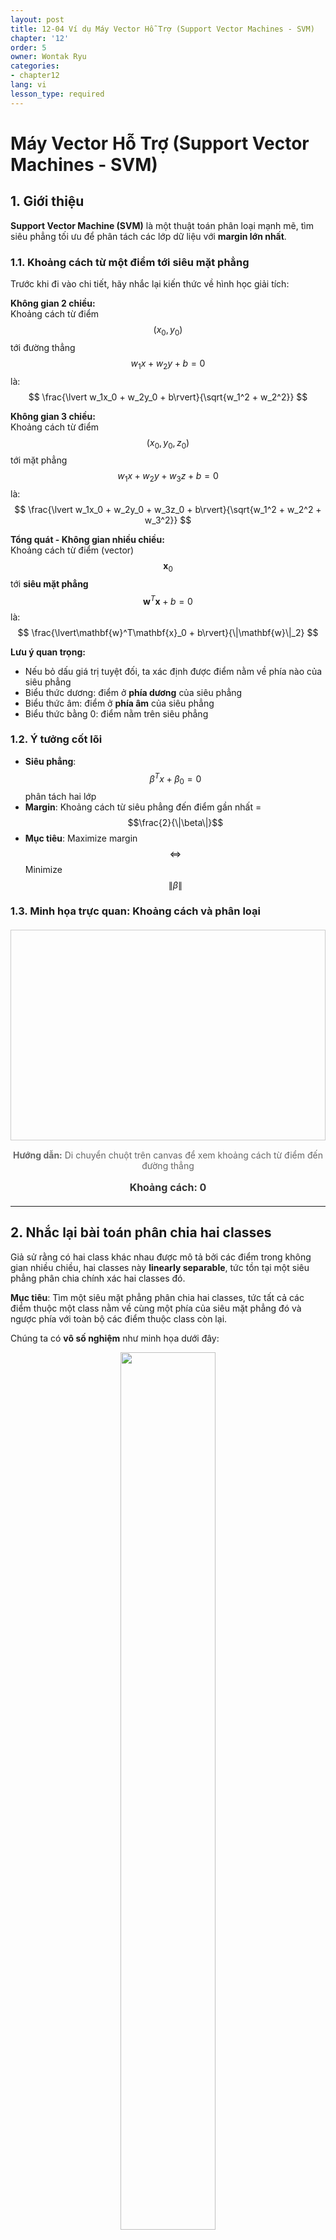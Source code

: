 ```yaml
---
layout: post
title: 12-04 Ví dụ Máy Vector Hỗ Trợ (Support Vector Machines - SVM)
chapter: '12'
order: 5
owner: Wontak Ryu
categories:
- chapter12
lang: vi
lesson_type: required
---
```


<script type="text/x-mathjax-config">
MathJax.Hub.Config({
    displayAlign: "center"
});
</script>

# Máy Vector Hỗ Trợ (Support Vector Machines - SVM)

## 1. Giới thiệu

**Support Vector Machine (SVM)** là một thuật toán phân loại mạnh mẽ, tìm siêu phẳng tối ưu để phân tách các lớp dữ liệu với **margin lớn nhất**.

### 1.1. Khoảng cách từ một điểm tới siêu mặt phẳng

Trước khi đi vào chi tiết, hãy nhắc lại kiến thức về hình học giải tích:

**Không gian 2 chiều:**  
Khoảng cách từ điểm $$(x_0, y_0)$$ tới đường thẳng $$w_1x + w_2y + b = 0$$ là:
$$
\frac{\lvert w_1x_0 + w_2y_0 + b\rvert}{\sqrt{w_1^2 + w_2^2}}
$$

**Không gian 3 chiều:**  
Khoảng cách từ điểm $$(x_0, y_0, z_0)$$ tới mặt phẳng $$w_1x + w_2y + w_3z + b = 0$$ là:
$$
\frac{\lvert w_1x_0 + w_2y_0 + w_3z_0 + b\rvert}{\sqrt{w_1^2 + w_2^2 + w_3^2}}
$$

**Tổng quát - Không gian nhiều chiều:**  
Khoảng cách từ điểm (vector) $$\mathbf{x}_0$$ tới **siêu mặt phẳng** $$\mathbf{w}^T\mathbf{x} + b = 0$$ là:
$$
\frac{\lvert\mathbf{w}^T\mathbf{x}_0 + b\rvert}{\|\mathbf{w}\|_2}
$$

**Lưu ý quan trọng:**  
- Nếu bỏ dấu giá trị tuyệt đối, ta xác định được điểm nằm về phía nào của siêu phẳng
- Biểu thức dương: điểm ở **phía dương** của siêu phẳng
- Biểu thức âm: điểm ở **phía âm** của siêu phẳng
- Biểu thức bằng 0: điểm nằm trên siêu phẳng

### 1.2. Ý tưởng cốt lõi

- **Siêu phẳng**: $$\beta^T x + \beta_0 = 0$$ phân tách hai lớp
- **Margin**: Khoảng cách từ siêu phẳng đến điểm gần nhất = $$\frac{2}{\|\beta\|}$$
- **Mục tiêu**: Maximize margin $$\Leftrightarrow$$ Minimize $$\|\beta\|$$

### 1.3. Minh họa trực quan: Khoảng cách và phân loại

<div id="distance-demo" style="margin: 20px 0;">
    <canvas id="distanceCanvas" width="600" height="400" style="border: 1px solid #ccc; display: block; margin: 0 auto;"></canvas>
    <div style="text-align: center; margin-top: 15px;">
        <p style="font-size: 14px; color: #666;">
            <strong>Hướng dẫn:</strong> Di chuyển chuột trên canvas để xem khoảng cách từ điểm đến đường thẳng
        </p>
        <p id="distanceInfo" style="font-size: 16px; font-weight: bold; color: #333;">
            Khoảng cách: 0
        </p>
    </div>
</div>

<script>
(function() {
    const canvas = document.getElementById('distanceCanvas');
    if (!canvas) return;
    
    const ctx = canvas.getContext('2d');
    const width = canvas.width;
    const height = canvas.height;
    
    // Tham số đường thẳng: w1*x + w2*y + b = 0
    // Chọn đường thẳng đi qua giữa canvas với góc nghiêng
    const w1 = 1;
    const w2 = 0.5;
    const b = -200;
    const norm = Math.sqrt(w1*w1 + w2*w2);
    
    let mouseX = width / 2;
    let mouseY = height / 2;
    
    function draw() {
        // Clear canvas
        ctx.clearRect(0, 0, width, height);
        
        // Vẽ lưới nền
        ctx.strokeStyle = '#f0f0f0';
        ctx.lineWidth = 1;
        for (let x = 0; x < width; x += 50) {
            ctx.beginPath();
            ctx.moveTo(x, 0);
            ctx.lineTo(x, height);
            ctx.stroke();
        }
        for (let y = 0; y < height; y += 50) {
            ctx.beginPath();
            ctx.moveTo(0, y);
            ctx.lineTo(width, y);
            ctx.stroke();
        }
        
        // Vẽ đường thẳng w1*x + w2*y + b = 0
        ctx.strokeStyle = '#2c3e50';
        ctx.lineWidth = 3;
        ctx.beginPath();
        
        // Tính y cho x = 0 và x = width
        const y0 = -(w1 * 0 + b) / w2;
        const y1 = -(w1 * width + b) / w2;
        
        ctx.moveTo(0, y0);
        ctx.lineTo(width, y1);
        ctx.stroke();
        
        // Vẽ label cho đường thẳng
        ctx.fillStyle = '#2c3e50';
        ctx.font = '14px Arial';
        ctx.fillText('w₁x + w₂y + b = 0', width - 150, y1 + 20);
        
        // Tính khoảng cách từ điểm chuột đến đường thẳng
        const distance = Math.abs(w1 * mouseX + w2 * mouseY + b) / norm;
        const signedDist = (w1 * mouseX + w2 * mouseY + b) / norm;
        
        // Tìm điểm chiếu vuông góc
        const t = -(w1 * mouseX + w2 * mouseY + b) / (w1*w1 + w2*w2);
        const projX = mouseX + t * w1;
        const projY = mouseY + t * w2;
        
        // Vẽ đường vuông góc
        ctx.strokeStyle = '#e74c3c';
        ctx.lineWidth = 2;
        ctx.setLineDash([5, 5]);
        ctx.beginPath();
        ctx.moveTo(mouseX, mouseY);
        ctx.lineTo(projX, projY);
        ctx.stroke();
        ctx.setLineDash([]);
        
        // Vẽ điểm chuột
        ctx.fillStyle = signedDist > 0 ? '#3498db' : '#e74c3c';
        ctx.beginPath();
        ctx.arc(mouseX, mouseY, 8, 0, 2 * Math.PI);
        ctx.fill();
        
        // Vẽ điểm chiếu
        ctx.fillStyle = '#95a5a6';
        ctx.beginPath();
        ctx.arc(projX, projY, 5, 0, 2 * Math.PI);
        ctx.fill();
        
        // Hiển thị khoảng cách
        const distInfo = document.getElementById('distanceInfo');
        if (distInfo) {
            const side = signedDist > 0 ? '(Phía dương)' : '(Phía âm)';
            distInfo.innerHTML = `Khoảng cách: <span style="color: ${signedDist > 0 ? '#3498db' : '#e74c3c'}">${distance.toFixed(2)}</span> ${side}`;
        }
        
        // Vẽ text thông tin
        ctx.fillStyle = '#34495e';
        ctx.font = '12px Arial';
        ctx.fillText(`Điểm: (${mouseX.toFixed(0)}, ${mouseY.toFixed(0)})`, mouseX + 15, mouseY - 15);
    }
    
    // Event listeners
    canvas.addEventListener('mousemove', function(e) {
        const rect = canvas.getBoundingClientRect();
        mouseX = e.clientX - rect.left;
        mouseY = e.clientY - rect.top;
        draw();
    });
    
    // Initial draw
    draw();
})();
</script>

---

## 2. Nhắc lại bài toán phân chia hai classes

Giả sử rằng có hai class khác nhau được mô tả bởi các điểm trong không gian nhiều chiều, hai classes này **linearly separable**, tức tồn tại một siêu phẳng phân chia chính xác hai classes đó. 

**Mục tiêu**: Tìm một siêu mặt phẳng phân chia hai classes, tức tất cả các điểm thuộc một class nằm về cùng một phía của siêu mặt phẳng đó và ngược phía với toàn bộ các điểm thuộc class còn lại.

Chúng ta có **vô số nghiệm** như minh họa dưới đây:

<figure class="image" style="align: center;">
<p align="center">
 <img src="https://machinelearningcoban.com/assets/19_svm/svm1.png" alt="" width="60%" height="60%">
 <figcaption style="text-align: center;">$$ \text{[Hình 2] Các mặt phân cách khả dĩ cho hai classes linearly separable}$$ </figcaption>
</p>
</figure>

**Câu hỏi đặt ra**: Trong vô số các mặt phân chia đó, **đâu là mặt phân chia tốt nhất** theo một tiêu chuẩn nào đó? 

Trong hình minh họa phía trên, có hai đường thẳng khá lệch về phía class hình tròn đỏ, trong khi đường thẳng còn lại gần như nằm ở giữa hai classes. Ta cần một tiêu chuẩn khách quan để chọn ra đường phân chia tối ưu.

### Tiêu chuẩn: Maximum Margin

Trong vô số các mặt phân cách khả dĩ, chúng ta cần một tiêu chuẩn để chọn ra mặt phân cách **tốt nhất**.

<figure class="image" style="align: center;">
<p align="center">
 <img src="https://machinelearningcoban.com/assets/19_svm/svm2.png" alt="" width="70%" height="70%">
 <figcaption style="text-align: center;">$$ \text{[Hình 3] So sánh các mặt phân cách với margin khác nhau}$$ </figcaption>
</p>
</figure>

**Định nghĩa Margin**: Khoảng cách từ điểm gần nhất của mỗi class đến mặt phân cách được gọi là **margin** (lề).

**Tiêu chuẩn tối ưu**: Mặt phân cách tốt nhất thỏa mãn hai điều kiện:
1. **Đối xứng**: Margin từ mặt phân cách đến mỗi class phải **bằng nhau**
2. **Tối đa**: Margin đó phải là **lớn nhất** có thể

**Ý nghĩa**: 
- Margin lớn → sự phân chia giữa hai classes **rạch ròi** hơn
- Tăng khả năng tổng quát hóa (generalization) cho dữ liệu mới
- Giảm độ nhạy cảm với nhiễu (noise) trong dữ liệu

**Kết luận**: Bài toán SVM chính là bài toán tìm mặt phân cách có **margin lớn nhất**. Đây là lý do SVM còn được gọi là **Maximum Margin Classifier**.

---

## 3. Xây dựng bài toán tối ưu cho SVM

### 3.1. Thiết lập bài toán

**Giả sử**: Các cặp dữ liệu của training set là $$(x_1, y_1), (x_2, y_2), \ldots, (x_N, y_N)$$ với:
- Vector $$x_i \in \mathbb{R}^d$$: đầu vào của một điểm dữ liệu
- $$y_i \in \{-1, +1\}$$: nhãn của điểm dữ liệu đó
- $$d$$: số chiều của dữ liệu
- $$N$$: số điểm dữ liệu

**Lưu ý**: Để dễ hình dung, chúng ta xét trường hợp không gian hai chiều. Các phép toán hoàn toàn có thể được tổng quát lên không gian nhiều chiều.

<figure class="image" style="align: center;">
<p align="center">
 <img src="https://machinelearningcoban.com/assets/19_svm/svm6.png" alt="" width="70%" height="70%">
 <figcaption style="text-align: center;">$$ \text{[Hình 4] Phân tích bài toán SVM}$$ </figcaption>
</p>
</figure>

**Giả sử**:
- Các điểm vuông xanh thuộc class +1
- Các điểm tròn đỏ thuộc class -1
- Mặt $$w^T x + b = w_1 x_1 + w_2 x_2 + b = 0$$ là mặt phân chia
- Class +1 nằm về **phía dương**, class -1 nằm về **phía âm**

### 3.2. Công thức khoảng cách

**Quan sát quan trọng**: Với cặp dữ liệu $$(x_n, y_n)$$ bất kỳ, khoảng cách từ điểm đó tới mặt phân chia là:

$$
\frac{y_n(w^T x_n + b)}{\|w\|_2}
$$

**Giải thích**: Điều này dễ nhận thấy vì theo giả sử, $$y_n$$ luôn cùng dấu với phía của $$x_n$$. Từ đó suy ra $$y_n$$ cùng dấu với $$(w^T x_n + b)$$, và tử số luôn là một số không âm.

### 3.3. Định nghĩa Margin

Với mặt phân chia như trên, **margin** được tính là khoảng cách gần nhất từ một điểm tới mặt đó (bất kể điểm nào trong hai classes):

$$
\text{margin} = \min_n \frac{y_n(w^T x_n + b)}{\|w\|_2}
$$

### 3.4. Bài toán tối ưu ban đầu

Bài toán tối ưu trong SVM chính là bài toán tìm $$w$$ và $$b$$ sao cho margin này đạt giá trị **lớn nhất**:

$$
\begin{align}
(w, b) &= \arg\max_{w,b} \left\{ \min_n \frac{y_n(w^T x_n + b)}{\|w\|_2} \right\} \\
&= \arg\max_{w,b} \left\{ \frac{1}{\|w\|_2} \min_n y_n(w^T x_n + b) \right\} \qquad (1)
\end{align}
$$

**Vấn đề**: Việc giải trực tiếp bài toán này sẽ rất phức tạp.

### 3.5. Biến đổi về bài toán đơn giản

**Nhận xét quan trọng**: Nếu ta thay vector hệ số $$w$$ bởi $$kw$$ và $$b$$ bởi $$kb$$ trong đó $$k$$ là một hằng số dương thì:
- Mặt phân chia **không thay đổi**
- Khoảng cách từ từng điểm đến mặt phân chia **không đổi**
- Margin **không đổi**

**Chuẩn hóa**: Dựa trên tính chất này, ta có thể giả sử:

$$
y_n(w^T x_n + b) = 1
$$

với những điểm nằm **gần mặt phân chia nhất** (các điểm support vectors).

<figure class="image" style="align: center;">
<p align="center">
 <img src="https://machinelearningcoban.com/assets/19_svm/svm3.png" alt="" width="60%" height="60%">
 <figcaption style="text-align: center;">$$ \text{[Hình 5] Các điểm gần mặt phân cách nhất được khoanh tròn}$$ </figcaption>
</p>
</figure>

**Hệ quả**: Với mọi $$n$$, ta có:

$$
y_n(w^T x_n + b) \geq 1
$$

### 3.6. Bài toán tối ưu có ràng buộc

Vậy bài toán tối ưu $$(1)$$ có thể đưa về:

$$
\begin{align}
(w, b) &= \arg\max_{w,b} \frac{1}{\|w\|_2} \\
\text{subject to: } & y_n(w^T x_n + b) \geq 1, \quad \forall n = 1,2,\ldots,N \qquad (2)
\end{align}
$$

### 3.7. Bài toán tối ưu chuẩn

Bằng biến đổi đơn giản, ta có thể đưa bài toán về dạng:

$$
\begin{align}
(w, b) &= \arg\min_{w,b} \frac{1}{2}\|w\|_2^2 \\
\text{subject to: } & 1 - y_n(w^T x_n + b) \leq 0, \quad \forall n = 1,2,\ldots,N \qquad (3)
\end{align}
$$

**Giải thích các biến đổi**:
1. Lấy **nghịch đảo** hàm mục tiêu (max → min)
2. **Bình phương** để được hàm khả vi
3. Nhân với $$\frac{1}{2}$$ để biểu thức đạo hàm đẹp hơn
4. Đổi dấu ràng buộc

### 3.8. Tính chất của bài toán

**Quan sát quan trọng**:

1. **Hàm mục tiêu**: $$\frac{1}{2}\|w\|_2^2$$ là một hàm **lồi** (norm bình phương)

2. **Hàm ràng buộc**: $$1 - y_n(w^T x_n + b)$$ là hàm **tuyến tính** theo $$w$$ và $$b$$, nên là hàm **lồi**

3. **Kết luận**: Bài toán $$(3)$$ là một **bài toán lồi** (convex optimization problem)

4. **Hơn nữa**: Đây là một **Quadratic Programming (QP)** problem

5. **Strictly convex**: Hàm mục tiêu là strictly convex vì $$\|w\|_2^2 = w^T I w$$ và $$I$$ là ma trận đơn vị - một ma trận **xác định dương**

6. **Nghiệm duy nhất**: Từ tính strictly convex, suy ra nghiệm cho SVM là **duy nhất**


### 3.10. Xác định class cho điểm mới

Sau khi tìm được mặt phân cách $$w^T x + b = 0$$, class của bất kỳ một điểm nào sẽ được xác định đơn giản bằng:

$$
\text{class}(x) = \text{sgn}(w^T x + b)
$$

Trong đó hàm $$\text{sgn}$$ là hàm xác định dấu:
- Nhận giá trị **+1** nếu đối số là không âm
- Nhận giá trị **-1** nếu ngược lại

---

## 4. Hard-Margin SVM (Dữ liệu tách được)

Khi dữ liệu **tách được tuyến tính**, bài toán SVM có dạng:

$$
\begin{align}
&\min_{\beta, \beta_0} &&{\frac{1}{2} \|\beta\|_2^2} \\
&\text{s.t.} && y_i (\beta^T x_i + \beta_0) \geq 1, \quad i = 1, \ldots, n
\end{align}
$$

**Giải thích:**
- Hàm mục tiêu: Minimize $$\|\beta\|$$ để maximize margin
- Ràng buộc: Mọi điểm phải cách siêu phẳng ít nhất 1 đơn vị (theo metric)

### 4.1. Minh họa tương tác: Hard-Margin SVM

<div id="hardmargin-demo" style="margin: 20px 0;">
    <canvas id="hardMarginCanvas" width="700" height="500" style="border: 1px solid #ccc; display: block; margin: 0 auto;"></canvas>
    <div style="text-align: center; margin-top: 15px;">
        <button id="resetData" style="padding: 10px 20px; font-size: 14px; cursor: pointer; background: #3498db; color: white; border: none; border-radius: 5px; margin: 5px;">
            🔄 Tạo dữ liệu mới
        </button>
        <button id="addPositive" style="padding: 10px 20px; font-size: 14px; cursor: pointer; background: #e74c3c; color: white; border: none; border-radius: 5px; margin: 5px;">
            ➕ Thêm điểm dương (+1)
        </button>
        <button id="addNegative" style="padding: 10px 20px; font-size: 14px; cursor: pointer; background: #2ecc71; color: white; border: none; border-radius: 5px; margin: 5px;">
            ➕ Thêm điểm âm (-1)
        </button>
        <p style="font-size: 14px; color: #666; margin-top: 10px;">
            <strong>Hướng dẫn:</strong> Click vào canvas để thêm điểm mới. Đường đen đậm là siêu phẳng phân cách, đường đứt nét là margin boundaries.
        </p>
    </div>
</div>

<script>
(function() {
    const canvas = document.getElementById('hardMarginCanvas');
    if (!canvas) return;
    
    const ctx = canvas.getContext('2d');
    const width = canvas.width;
    const height = canvas.height;
    
    let addMode = 0; // 0: none, 1: positive, -1: negative
    
    // Dữ liệu điểm
    let points = [
        // Class +1 (đỏ)
        {x: 450, y: 150, label: 1},
        {x: 500, y: 100, label: 1},
        {x: 550, y: 200, label: 1},
        {x: 480, y: 250, label: 1},
        {x: 520, y: 180, label: 1},
        // Class -1 (xanh)
        {x: 150, y: 250, label: -1},
        {x: 200, y: 300, label: -1},
        {x: 250, y: 350, label: -1},
        {x: 180, y: 400, label: -1},
        {x: 220, y: 280, label: -1}
    ];
    
    function simpleSVM() {
        // Thuật toán đơn giản để tìm hyperplane
        // Tìm trung điểm giữa 2 classes
        let posPoints = points.filter(p => p.label === 1);
        let negPoints = points.filter(p => p.label === -1);
        
        if (posPoints.length === 0 || negPoints.length === 0) return null;
        
        // Tính centroid mỗi class
        let posCenter = {
            x: posPoints.reduce((sum, p) => sum + p.x, 0) / posPoints.length,
            y: posPoints.reduce((sum, p) => sum + p.y, 0) / posPoints.length
        };
        
        let negCenter = {
            x: negPoints.reduce((sum, p) => sum + p.x, 0) / negPoints.length,
            y: negPoints.reduce((sum, p) => sum + p.y, 0) / negPoints.length
        };
        
        // Vector kết nối 2 centroids
        let dx = posCenter.x - negCenter.x;
        let dy = posCenter.y - negCenter.y;
        
        // Hyperplane vuông góc với vector này, đi qua trung điểm
        let midX = (posCenter.x + negCenter.x) / 2;
        let midY = (posCenter.y + negCenter.y) / 2;
        
        // w = (dx, dy), bias tính từ điểm mid
        let w = {x: dx, y: dy};
        let b = -(w.x * midX + w.y * midY);
        let norm = Math.sqrt(w.x * w.x + w.y * w.y);
        
        // Normalize
        w.x /= norm;
        w.y /= norm;
        b /= norm;
        
        // Tìm margin: khoảng cách gần nhất từ điểm đến hyperplane
        let minDist = Infinity;
        points.forEach(p => {
            let dist = Math.abs(w.x * p.x + w.y * p.y + b);
            if (dist < minDist) minDist = dist;
        });
        
        // Tìm support vectors
        let supportVectors = points.filter(p => {
            let dist = Math.abs(w.x * p.x + w.y * p.y + b);
            return dist < minDist + 5; // tolerance
        });
        
        return {w, b, margin: minDist, supportVectors};
    }
    
    function draw() {
        // Clear canvas
        ctx.clearRect(0, 0, width, height);
        
        // Background
        ctx.fillStyle = '#fafafa';
        ctx.fillRect(0, 0, width, height);
        
        // Tìm SVM solution
        let svm = simpleSVM();
        
        if (svm) {
            // Vẽ margin boundaries (đường đứt nét)
            ctx.strokeStyle = '#95a5a6';
            ctx.lineWidth = 2;
            ctx.setLineDash([5, 5]);
            
            // Margin boundary 1
            let b1 = svm.b + svm.margin;
            drawLine(svm.w, b1);
            
            // Margin boundary 2
            let b2 = svm.b - svm.margin;
            drawLine(svm.w, b2);
            
            ctx.setLineDash([]);
            
            // Vẽ hyperplane chính (đường đậm)
            ctx.strokeStyle = '#2c3e50';
            ctx.lineWidth = 3;
            drawLine(svm.w, svm.b);
            
            // Highlight support vectors
            ctx.strokeStyle = '#f39c12';
            ctx.lineWidth = 3;
            svm.supportVectors.forEach(sv => {
                ctx.beginPath();
                ctx.arc(sv.x, sv.y, 15, 0, 2 * Math.PI);
                ctx.stroke();
            });
            
            // Hiển thị thông tin
            ctx.fillStyle = '#2c3e50';
            ctx.font = 'bold 16px Arial';
            ctx.fillText(`Margin: ${(svm.margin * 2).toFixed(1)}`, 10, 30);
            ctx.fillText(`Support Vectors: ${svm.supportVectors.length}`, 10, 55);
        }
        
        // Vẽ các điểm dữ liệu
        points.forEach(p => {
            ctx.fillStyle = p.label === 1 ? '#e74c3c' : '#2ecc71';
            ctx.beginPath();
            ctx.arc(p.x, p.y, 8, 0, 2 * Math.PI);
            ctx.fill();
            
            // Viền
            ctx.strokeStyle = '#34495e';
            ctx.lineWidth = 2;
            ctx.stroke();
        });
        
        // Legend
        ctx.fillStyle = '#e74c3c';
        ctx.beginPath();
        ctx.arc(630, 30, 8, 0, 2 * Math.PI);
        ctx.fill();
        ctx.fillStyle = '#34495e';
        ctx.font = '14px Arial';
        ctx.fillText('Class +1', 645, 35);
        
        ctx.fillStyle = '#2ecc71';
        ctx.beginPath();
        ctx.arc(630, 55, 8, 0, 2 * Math.PI);
        ctx.fill();
        ctx.fillStyle = '#34495e';
        ctx.fillText('Class -1', 645, 60);
        
        // Support vector legend
        ctx.strokeStyle = '#f39c12';
        ctx.lineWidth = 3;
        ctx.beginPath();
        ctx.arc(630, 80, 8, 0, 2 * Math.PI);
        ctx.stroke();
        ctx.fillStyle = '#34495e';
        ctx.fillText('Support Vector', 645, 85);
    }
    
    function drawLine(w, b) {
        // Vẽ đường thẳng w.x * x + w.y * y + b = 0
        ctx.beginPath();
        
        if (Math.abs(w.y) > 0.01) {
            let y0 = -(w.x * 0 + b) / w.y;
            let y1 = -(w.x * width + b) / w.y;
            ctx.moveTo(0, y0);
            ctx.lineTo(width, y1);
        } else {
            let x = -b / w.x;
            ctx.moveTo(x, 0);
            ctx.lineTo(x, height);
        }
        
        ctx.stroke();
    }
    
    function generateRandomData() {
        points = [];
        // Class +1
        for (let i = 0; i < 5; i++) {
            points.push({
                x: 450 + Math.random() * 150,
                y: 100 + Math.random() * 200,
                label: 1
            });
        }
        // Class -1
        for (let i = 0; i < 5; i++) {
            points.push({
                x: 150 + Math.random() * 150,
                y: 250 + Math.random() * 200,
                label: -1
            });
        }
        draw();
    }
    
    // Event listeners
    canvas.addEventListener('click', function(e) {
        if (addMode !== 0) {
            const rect = canvas.getBoundingClientRect();
            const x = e.clientX - rect.left;
            const y = e.clientY - rect.top;
            points.push({x, y, label: addMode});
            draw();
            addMode = 0;
            document.getElementById('addPositive').style.opacity = '1';
            document.getElementById('addNegative').style.opacity = '1';
        }
    });
    
    document.getElementById('resetData').addEventListener('click', generateRandomData);
    
    document.getElementById('addPositive').addEventListener('click', function() {
        addMode = 1;
        this.style.opacity = '0.6';
        document.getElementById('addNegative').style.opacity = '1';
    });
    
    document.getElementById('addNegative').addEventListener('click', function() {
        addMode = -1;
        this.style.opacity = '0.6';
        document.getElementById('addPositive').style.opacity = '1';
    });
    
    // Initial draw
    draw();
})();
</script>

---

## 5. Soft-Margin SVM (Dữ liệu không tách được)

Trong thực tế, dữ liệu thường **không tách được hoàn toàn**. Giới thiệu **slack variables** $$\xi_i \geq 0$$:

$$
\begin{align}
&\min_{\beta, \beta_0, \xi} &&{\frac{1}{2} \|\beta\|_2^2 + C\sum_{i=1}^n \xi_i} \\
&\text{s.t.} &&{\xi_i \geq 0, \quad i = 1, \ldots, n}\\
& && y_i (\beta^T x_i + \beta_0) \geq 1 - \xi_i, \quad i = 1, \ldots, n
\end{align}
$$

Với $$y \in \{-1, 1\}^n$$ và $$X \in \mathbb{R}^{n \times p}$$.

### Giải thích các thành phần

**1) Slack variable $$\xi_i$$:**
- $$\xi_i = 0$$: Điểm phân loại đúng, ngoài margin
- $$0 < \xi_i < 1$$: Điểm trong margin zone, vẫn đúng phía
- $$\xi_i = 1$$: Điểm nằm trên siêu phẳng
- $$\xi_i > 1$$: Điểm bị phân loại sai

**2) Tham số $$C > 0$$:**
- $$C$$ lớn: Phạt nặng vi phạm → margin nhỏ, ít misclassify
- $$C$$ nhỏ: Cho phép nhiều vi phạm → margin lớn
- **Trade-off**: Margin width vs. Training error

**3) Hàm mục tiêu:**
- $$\frac{1}{2}\|\beta\|_2^2$$: Maximize margin
- $$C\sum \xi_i$$: Minimize total violation

### 5.1. Minh họa tương tác: Ảnh hưởng của tham số C

<div id="softmargin-demo" style="margin: 20px 0;">
    <canvas id="softMarginCanvas" width="700" height="500" style="border: 1px solid #ccc; display: block; margin: 0 auto;"></canvas>
    <div style="text-align: center; margin-top: 15px;">
        <label for="cSlider" style="font-size: 16px; font-weight: bold;">Tham số C: <span id="cValue">1.0</span></label><br>
        <input type="range" id="cSlider" min="0.01" max="10" step="0.1" value="1" style="width: 400px; margin: 10px;">
        <p style="font-size: 14px; color: #666; margin-top: 10px;">
            <strong>C nhỏ (←)</strong>: Margin rộng, nhiều vi phạm được chấp nhận<br>
            <strong>C lớn (→)</strong>: Margin hẹp, ít vi phạm, phạt nặng
        </p>
        <div id="svmStats" style="margin-top: 10px; font-size: 14px;">
            <span style="color: #e74c3c; font-weight: bold;">● Vi phạm margin: 0</span> | 
            <span style="color: #f39c12; font-weight: bold;">● Support vectors: 0</span>
        </div>
    </div>
</div>

<script>
(function() {
    const canvas = document.getElementById('softMarginCanvas');
    if (!canvas) return;
    
    const ctx = canvas.getContext('2d');
    const width = canvas.width;
    const height = canvas.height;
    
    // Dữ liệu với một số điểm gây overlap
    const points = [
        // Class +1
        {x: 480, y: 150, label: 1},
        {x: 520, y: 100, label: 1},
        {x: 550, y: 200, label: 1},
        {x: 500, y: 250, label: 1},
        {x: 530, y: 180, label: 1},
        // Outliers class +1
        {x: 350, y: 280, label: 1}, // Vi phạm
        {x: 380, y: 320, label: 1}, // Vi phạm
        // Class -1
        {x: 180, y: 250, label: -1},
        {x: 220, y: 300, label: -1},
        {x: 260, y: 350, label: -1},
        {x: 200, y: 400, label: -1},
        {x: 240, y: 280, label: -1},
        // Outliers class -1
        {x: 420, y: 180, label: -1}, // Vi phạm
        {x: 400, y: 220, label: -1}  // Vi phạm
    ];
    
    let C = 1.0;
    
    function softMarginSVM() {
        // Simplified soft-margin SVM
        let posPoints = points.filter(p => p.label === 1);
        let negPoints = points.filter(p => p.label === -1);
        
        if (posPoints.length === 0 || negPoints.length === 0) return null;
        
        // Tính centroid với trọng số dựa trên C
        // C lớn -> ít bị ảnh hưởng bởi outliers
        // C nhỏ -> chấp nhận outliers nhiều hơn
        
        let posCenter = {
            x: posPoints.reduce((sum, p) => sum + p.x, 0) / posPoints.length,
            y: posPoints.reduce((sum, p) => sum + p.y, 0) / posPoints.length
        };
        
        let negCenter = {
            x: negPoints.reduce((sum, p) => sum + p.x, 0) / negPoints.length,
            y: negPoints.reduce((sum, p) => sum + p.y, 0) / negPoints.length
        };
        
        // Điều chỉnh hyperplane dựa trên C
        let dx = posCenter.x - negCenter.x;
        let dy = posCenter.y - negCenter.y;
        
        // Với C nhỏ, cho phép hyperplane linh hoạt hơn
        let flexibility = Math.max(0.1, 1 / C);
        
        let midX = (posCenter.x + negCenter.x) / 2;
        let midY = (posCenter.y + negCenter.y) / 2;
        
        let w = {x: dx, y: dy};
        let b = -(w.x * midX + w.y * midY);
        let norm = Math.sqrt(w.x * w.x + w.y * w.y);
        
        w.x /= norm;
        w.y /= norm;
        b /= norm;
        
        // Tính margin base
        let distances = points.map(p => ({
            point: p,
            dist: Math.abs(w.x * p.x + w.y * p.y + b),
            signedDist: (w.x * p.x + w.y * p.y + b) * p.label
        }));
        
        // Soft margin: margin điều chỉnh theo C
        let baseMargin = 50;
        let margin = baseMargin / (1 + C * 0.5);
        
        // Tìm violations và support vectors
        let violations = distances.filter(d => d.signedDist < margin);
        let supportVectors = distances.filter(d => 
            Math.abs(d.dist - margin) < 20 || d.signedDist < margin
        );
        
        return {
            w, b, margin,
            violations: violations.map(v => v.point),
            supportVectors: supportVectors.map(v => v.point),
            distances
        };
    }
    
    function draw() {
        ctx.clearRect(0, 0, width, height);
        
        // Background
        ctx.fillStyle = '#fafafa';
        ctx.fillRect(0, 0, width, height);
        
        let svm = softMarginSVM();
        
        if (svm) {
            // Vẽ margin region (vùng màu nhạt)
            ctx.fillStyle = 'rgba(52, 152, 219, 0.1)';
            ctx.fillRect(0, 0, width, height);
            
            // Vẽ margin boundaries
            ctx.strokeStyle = '#95a5a6';
            ctx.lineWidth = 2;
            ctx.setLineDash([5, 5]);
            
            let b1 = svm.b + svm.margin;
            let b2 = svm.b - svm.margin;
            drawLine(svm.w, b1);
            drawLine(svm.w, b2);
            
            ctx.setLineDash([]);
            
            // Vẽ hyperplane
            ctx.strokeStyle = '#2c3e50';
            ctx.lineWidth = 3;
            drawLine(svm.w, svm.b);
            
            // Highlight violations (slack variables)
            svm.violations.forEach(v => {
                ctx.strokeStyle = 'rgba(231, 76, 60, 0.5)';
                ctx.lineWidth = 20;
                ctx.beginPath();
                ctx.arc(v.x, v.y, 12, 0, 2 * Math.PI);
                ctx.stroke();
            });
            
            // Highlight support vectors
            svm.supportVectors.forEach(sv => {
                ctx.strokeStyle = '#f39c12';
                ctx.lineWidth = 3;
                ctx.beginPath();
                ctx.arc(sv.x, sv.y, 15, 0, 2 * Math.PI);
                ctx.stroke();
            });
            
            // Update stats
            const statsDiv = document.getElementById('svmStats');
            if (statsDiv) {
                statsDiv.innerHTML = `
                    <span style="color: #e74c3c; font-weight: bold;">● Vi phạm margin: ${svm.violations.length}</span> | 
                    <span style="color: #f39c12; font-weight: bold;">● Support vectors: ${svm.supportVectors.length}</span> | 
                    <span style="color: #3498db; font-weight: bold;">Margin width: ${(svm.margin * 2).toFixed(1)}</span>
                `;
            }
        }
        
        // Vẽ điểm dữ liệu
        points.forEach(p => {
            ctx.fillStyle = p.label === 1 ? '#e74c3c' : '#2ecc71';
            ctx.beginPath();
            ctx.arc(p.x, p.y, 8, 0, 2 * Math.PI);
            ctx.fill();
            
            ctx.strokeStyle = '#34495e';
            ctx.lineWidth = 2;
            ctx.stroke();
        });
        
        // Legend
        ctx.fillStyle = '#34495e';
        ctx.font = 'bold 14px Arial';
        ctx.fillText(`C = ${C.toFixed(2)}`, 10, 30);
        
        // Giải thích C
        if (C < 0.5) {
            ctx.fillText('Soft margin: Chấp nhận nhiều vi phạm', 10, 55);
        } else if (C > 5) {
            ctx.fillText('Hard margin: Phạt nặng vi phạm', 10, 55);
        } else {
            ctx.fillText('Balanced: Trade-off margin vs error', 10, 55);
        }
    }
    
    function drawLine(w, b) {
        ctx.beginPath();
        if (Math.abs(w.y) > 0.01) {
            let y0 = -(w.x * 0 + b) / w.y;
            let y1 = -(w.x * width + b) / w.y;
            ctx.moveTo(0, y0);
            ctx.lineTo(width, y1);
        } else {
            let x = -b / w.x;
            ctx.moveTo(x, 0);
            ctx.lineTo(x, height);
        }
        ctx.stroke();
    }
    
    // Slider event
    const slider = document.getElementById('cSlider');
    const cValue = document.getElementById('cValue');
    
    if (slider && cValue) {
        slider.addEventListener('input', function() {
            C = parseFloat(this.value);
            cValue.textContent = C.toFixed(2);
            draw();
        });
    }
    
    // Initial draw
    draw();
})();
</script>

---

## 6. Điều kiện KKT cho SVM

### 6.1. Hàm Lagrangian

Với nhân tử Lagrange $$v \geq 0$$ (cho $$\xi_i \geq 0$$) và $$w \geq 0$$ (cho ràng buộc margin):

$$
\begin{align}
L(\beta, \beta_0, \xi, v, w) = &\frac{1}{2} \|\beta\|_2^2 + C\sum_{i=1}^n \xi_i - \sum_{i=1}^n v_i \xi_i \\
&+ \sum_{i=1}^n w_i (1 - \xi_i - y_i (\beta^T x_i + \beta_0))
\end{align}
$$

### 6.2. Điều kiện Stationarity

**1) Đạo hàm theo $$\beta$$:**
$$
\frac{\partial L}{\partial \beta} = \beta - \sum_{i=1}^n w_i y_i x_i = 0
$$

$$
\Rightarrow \boxed{\beta^\star = \sum_{i=1}^n w_i^\star y_i x_i}
$$

**Ý nghĩa quan trọng:** Nghiệm tối ưu là tổ hợp tuyến tính của các điểm dữ liệu!

**2) Đạo hàm theo $$\beta_0$$:**
$$
\boxed{\sum_{i=1}^n w_i^\star y_i = 0}
$$

**3) Đạo hàm theo $$\xi_i$$:**
$$
C - v_i - w_i = 0 \Rightarrow \boxed{v_i^\star = C - w_i^\star}
$$

**Suy ra:** $$0 \leq w_i^\star \leq C$$ (vì $$v_i^\star \geq 0$$)

### 6.3. Complementary Slackness

**1) Cho $$\xi_i \geq 0$$:**
$$
v_i^\star \xi_i^\star = 0, \quad i = 1, \ldots, n
$$

**2) Cho ràng buộc margin:**
$$
w_i^\star (1 - \xi_i^\star - y_i (\beta^{\star T} x_i + \beta_0^\star)) = 0, \quad i = 1, \ldots, n
$$

### 6.4. Phân tích các trường hợp

#### **Trường hợp 1: $$w_i^\star = 0$$ (Non-support vector)**

- Từ $$v_i^\star = C > 0$$ → $$\xi_i^\star = 0$$ (CS 1)
- Từ CS 2: Ràng buộc margin không chặt
- **Kết luận:** $$y_i(\beta^{\star T} x_i + \beta_0^\star) > 1$$ 
- Điểm nằm **ngoài margin**, phân loại đúng, không ảnh hưởng đến nghiệm

#### **Trường hợp 2: $$0 < w_i^\star < C$$ (Support vector trên margin)**

- Cả $$v_i^\star$$ và $$w_i^\star$$ đều dương
- Từ CS: $$\xi_i^\star = 0$$ và $$y_i(\beta^{\star T} x_i + \beta_0^\star) = 1$$
- **Kết luận:** Điểm nằm **đúng trên margin boundary**
- Quan trọng nhất trong xác định siêu phẳng!

#### **Trường hợp 3: $$w_i^\star = C$$ (Support vector vi phạm margin)**

- Từ $$v_i^\star = 0$$: không ràng buộc $$\xi_i^\star$$
- Từ CS 2: $$y_i(\beta^{\star T} x_i + \beta_0^\star) = 1 - \xi_i^\star$$

**Phân loại con:**
- $$\xi_i^\star = 0$$: Trên margin (giống trường hợp 2)
- $$0 < \xi_i^\star < 1$$: Trong margin zone, phân loại đúng
- $$\xi_i^\star \geq 1$$: Bị phân loại sai (misclassified)

## 7. Support Vectors

### Định nghĩa

**Support vectors** là các điểm có $$w_i^\star > 0$$.

Từ điều kiện stationarity:
$$
\beta^\star = \sum_{i: w_i^\star > 0} w_i^\star y_i x_i
$$

→ **Chỉ support vectors quyết định siêu phẳng!**

### Phân loại Support Vectors

<figure class="image" style="align: center;">
<p align="center">
 <img src="{{ site.baseurl }}/img/chapter_img/chapter12/svm.png" alt="" width="70%" height="70%">
 <figcaption style="text-align: center;">$$ \text{[Hình 1] Minh họa các support vectors với } \xi^\star \neq 0 \text{ [3]}$$ </figcaption>
</p>
</figure>

**1) Support vectors trên margin** ($$\xi_i^\star = 0$$, $$0 < w_i^\star \leq C$$):
- Nằm đúng trên đường biên margin
- $$y_i(\beta^{\star T} x_i + \beta_0^\star) = 1$$
- Quan trọng nhất trong xác định siêu phẳng

**2) Support vectors trong margin** ($$0 < \xi_i^\star < 1$$, $$w_i^\star = C$$):
- Nằm giữa margin và siêu phẳng
- Vẫn phân loại đúng nhưng vi phạm margin
- Thường là outliers hoặc điểm gần biên

**3) Support vectors bị misclassify** ($$\xi_i^\star \geq 1$$, $$w_i^\star = C$$):
- Nằm sai phía siêu phẳng
- Bị phân loại sai
- Đóng góp nhiều vào penalty $$C\sum \xi_i$$

### Ý nghĩa thực tiễn

1. **Hiệu quả tính toán:**
   - Chỉ cần lưu trữ $$s$$ support vectors (thường $$s \ll n$$)
   - Prediction: $$\hat{y} = \text{sign}(\sum_{SV} w_i y_i \langle x_i, x \rangle + \beta_0)$$

2. **Ổn định của mô hình:**
   - Chỉ phụ thuộc support vectors
   - Các điểm xa margin không ảnh hưởng
   - Robust với outliers (nếu $$C$$ phù hợp)

3. **Sparsity:**
   - Nhiều $$w_i = 0$$ (non-support vectors)
   - Mô hình "sparse" và dễ giải thích

## 8. Ví dụ Chi tiết

### Ví dụ 1D: Dữ liệu đơn giản

**Dữ liệu:**
- Lớp $$+1$$: $$x_1 = 3, x_2 = 4$$
- Lớp $$-1$$: $$x_3 = 1, x_4 = 2$$

**Bài toán hard-margin:**
$$
\begin{align}
\min_{\beta, \beta_0} \quad &\frac{1}{2}\beta^2 \\
\text{s.t.} \quad &3\beta + \beta_0 \geq 1, \quad 4\beta + \beta_0 \geq 1 \\
&-\beta - \beta_0 \geq 1, \quad -2\beta - \beta_0 \geq 1
\end{align}
$$

**Giải pháp hình học:**
- Siêu phẳng tối ưu nằm giữa $$x = 2$$ và $$x = 3$$
- Điểm gần nhất: $$x_2 = 4$$ và $$x_4 = 2$$

**Điều kiện margin chặt:**
$$
\begin{cases}
4\beta + \beta_0 = 1 \\
2\beta + \beta_0 = -1
\end{cases}
\Rightarrow \beta = 1, \quad \beta_0 = -3
$$

**Nghiệm:**
- Siêu phẳng: $$x - 3 = 0$$ hay $$x = 3$$ (sai! phải là $$x=2.5$$)
- Hãy kiểm tra lại...

**Sửa lại:** Điểm gần nhất phải là $$x = 3$$ (lớp +1) và $$x = 2$$ (lớp -1):
$$
\begin{cases}
3\beta + \beta_0 = 1 \\
2\beta + \beta_0 = -1
\end{cases}
\Rightarrow \beta = 2, \quad \beta_0 = -5
$$

- Siêu phẳng: $$2x - 5 = 0$$ hay $$x = 2.5$$ ✓
- Margin: $$\frac{2}{\lvert\beta\rvert} = \frac{2}{2} = 1$$
- Support vectors: $$x = 3$$ và $$x = 2$$

## 9. Bài toán Đối ngẫu

### Dual Problem

Thế các điều kiện stationarity vào Lagrangian:

$$
\begin{align}
\max_{w} \quad &\sum_{i=1}^n w_i - \frac{1}{2} \sum_{i,j} w_i w_j y_i y_j \langle x_i, x_j \rangle \\
\text{s.t.} \quad &\sum_{i=1}^n w_i y_i = 0 \\
&0 \leq w_i \leq C, \quad i = 1, \ldots, n
\end{align}
$$

### Ưu điểm

1. **Kernel trick**: Chỉ phụ thuộc vào $$\langle x_i, x_j \rangle$$ → có thể dùng kernel
2. **Ít ràng buộc hơn**: Chỉ 1 ràng buộc đẳng thức + box constraints
3. **Solver hiệu quả**: SMO, LIBSVM

## 10. Ứng dụng KKT trong SVM

### 10.1. Kiểm tra tính tối ưu

Dùng điều kiện KKT để verify nghiệm:
1. Primal/Dual feasibility
2. Stationarity
3. Complementary slackness

### 10.2. Tính $$\beta_0$$

Từ support vectors trên margin ($$0 < w_i < C$$):
$$
\beta_0 = y_i - \beta^T x_i = y_i - \sum_{j} w_j y_j \langle x_j, x_i \rangle
$$

**Thực tế:** Lấy trung bình trên tất cả SV trên margin:
$$
\beta_0 = \frac{1}{\lvert S\rvert} \sum_{i \in S} \left( y_i - \sum_{j} w_j y_j \langle x_j, x_i \rangle \right)
$$

### 10.3. Lọc Support Vectors

Trước khi giải, loại bỏ điểm chắc chắn không phải SV:
$$
y_i(\beta_{\text{init}}^T x_i + \beta_{0,\text{init}}) \gg 1
$$

→ Tăng hiệu quả cho datasets lớn

## 11. Bài tập Thực hành

### Bài tập 1: Phân tích Support Vectors

Cho nghiệm SVM với $$C = 1$$:
```
w = (0, 0.5, 0.3, 1, 0, 1, 0.2)
ξ = (0, 0, 0.2, 0.8, 0, 1.5, 0)
```

**Yêu cầu:**
a) Xác định support vectors  
b) Phân loại theo vị trí (trên margin, trong margin, misclassified)  
c) Giải thích $$w_1 = 0$$ nhưng $$\xi_1 = 0$$

<details>
<summary><strong>💡 Lời giải</strong></summary>

**a) Support vectors:** $$i \in \{2, 3, 4, 6, 7\}$$ (vì $$w_i > 0$$)

**b) Phân loại:**
- **Trên margin**: $$i = 2, 7$$ ($$\xi_i = 0$$, $$0 < w_i < C$$)
- **Trong margin**: $$i = 3, 4$$ ($$0 < \xi_i < 1$$, $$w_i = C$$)
- **Misclassified**: $$i = 6$$ ($$\xi_6 = 1.5 > 1$$, $$w_6 = C$$)

**c)** $$w_1 = 0$$ nghĩa là không phải SV. Từ CS: $$v_1 = C - 0 = 1 > 0$$ → $$\xi_1 = 0$$ ✓  
Điểm $$x_1$$ nằm xa margin, phân loại đúng.

</details>

---

### Bài tập 2: Tính toán từ KKT

Cho $$C = 2$$, $$n = 3$$, $$p = 2$$:
```
x₁ = (0, 1), y₁ = +1, w₁ = 0.5
x₂ = (1, 0), y₂ = +1, w₂ = 0.5  
x₃ = (0, 0), y₃ = -1, w₃ = 1
```
$$\xi_1 = \xi_2 = 0$$, $$\xi_3 = 0.2$$.

**Yêu cầu:**
a) Tính $$\beta$$ từ stationarity  
b) Tính $$\beta_0$$ từ SV trên margin  
c) Kiểm tra CS cho $$i=3$$

<details>
<summary><strong>💡 Lời giải</strong></summary>

**a)** $$\beta = \sum w_i y_i x_i = 0.5(0,1) + 0.5(1,0) + 1 \cdot (-1)(0,0) = (0.5, 0.5)$$

**b)** Từ $$i=1$$: $$y_1(\beta^T x_1 + \beta_0) = 1$$  
$$1 \cdot (0.5 + \beta_0) = 1$$ → $$\beta_0 = 0.5$$

**c)** CS: $$w_3(1 - \xi_3 - y_3(\beta^T x_3 + \beta_0)) = 0$$  
$$y_3(\beta^T x_3 + \beta_0) = -1(0.5) = -0.5$$  
$$1(1 - 0.2 - (-0.5)) = 1.3 \neq 0$$ ✗  

**Kết luận:** CS vi phạm! Có lỗi trong dữ liệu.

</details>

---

## 12. Tóm tắt

### Các điểm chính

1. **SVM giải quyết vấn đề của PLA**: Trong vô số mặt phân cách, SVM tìm mặt có margin lớn nhất
2. **Maximum Margin Classifier**: SVM tối đa hóa khoảng cách từ mặt phân cách đến điểm gần nhất
3. **Bài toán tối ưu lồi**: Hard-margin SVM là Quadratic Programming với nghiệm duy nhất
4. **Soft-margin** cho phép vi phạm qua $$\xi_i$$, điều khiển bởi $$C$$
5. **Điều kiện KKT** cho:
   - $$\beta = \sum w_i y_i x_i$$ (chỉ phụ thuộc support vectors)
   - Phân loại điểm thành SV và non-SV
6. **Support vectors** quyết định siêu phẳng, thường $$s \ll n$$
7. **Complementary slackness** giải thích khi nào $$w_i = 0$$ hay $$w_i > 0$$

### Ý nghĩa thực tiễn

Điều kiện KKT không dùng trực tiếp để giải SVM (dùng SMO, LIBSVM), nhưng giúp:
- Kiểm chứng tính tối ưu
- Hiểu cấu trúc nghiệm (sparsity, support vectors)
- Phát triển thuật toán hiệu quả
- Phân tích độ nhạy của mô hình

### Lợi thế của SVM

1. **Hiệu quả với dữ liệu chiều cao**: Hoạt động tốt khi số chiều > số mẫu
2. **Tiết kiệm bộ nhớ**: Chỉ lưu trữ support vectors
3. **Linh hoạt**: Có thể dùng kernel cho dữ liệu phi tuyến
4. **Robust**: Ít bị overfitting nhờ margin maximization

---

## 📚 Tài liệu tham khảo

### Sách và giáo trình

1. **Vapnik, V. N.** (1995). *The Nature of Statistical Learning Theory*. Springer.
2. **Boyd, S., & Vandenberghe, L.** (2004). *Convex Optimization*. Cambridge University Press. Chapter 12.
3. **Hastie, T., et al.** (2009). *The Elements of Statistical Learning* (2nd ed.). Springer. Chapter 12.
4. **Cristianini, N., & Shawe-Taylor, J.** (2000). *An Introduction to Support Vector Machines*. Cambridge University Press.
5. **Bishop, C. M.** (2006). *Pattern Recognition and Machine Learning*. Springer. Chapter 7.

### Bài viết và tutorial

6. **Machine Learning Cơ Bản** - [Bài 19: Support Vector Machine](https://machinelearningcoban.com/2017/04/09/smv/) - Vũ Hữu Tiệp
7. **scikit-learn Documentation** - [Support Vector Machines](https://scikit-learn.org/stable/modules/svm.html)
8. **LIBSVM** - [A Library for Support Vector Machines](https://www.csie.ntu.edu.tw/~cjlin/libsvm/)
